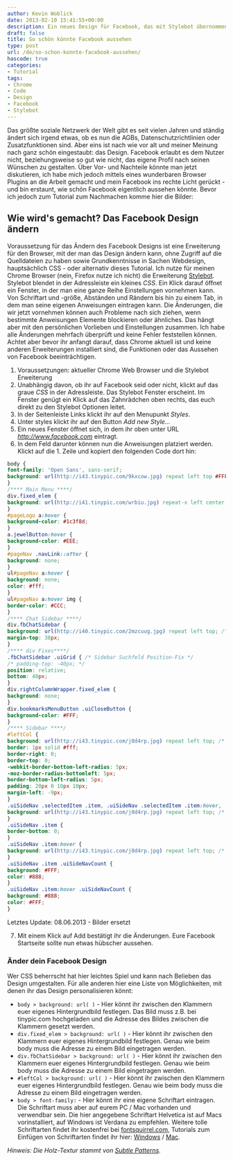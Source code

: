 ```yaml
---
author: Kevin Woblick
date: 2013-02-10 15:41:55+00:00
description: Ein neues Design für Facebook, das mit Stylebot übernommen werden kann.
draft: false
title: So schön könnte Facebook aussehen
type: post
url: /de/so-schon-konnte-facebook-aussehen/
hascode: true
categories:
- Tutorial
tags:
- Chrome
- Code
- Design
- Facebook
- Stylebot
---
```


Das größte soziale Netzwerk der Welt gibt es seit vielen Jahren und ständig ändert sich irgend etwas, ob es nun die AGBs, Datenschutzrichtlinien oder Zusatzfunktionen sind. Aber eins ist nach wie vor alt und meiner Meinung nach ganz schön eingestaubt: das Design. Facebook erlaubt es dem Nutzer nicht, beziehungsweise so gut wie nicht, das eigene Profil nach seinen Wünschen zu gestalten. Über Vor- und Nachteile könnte man jetzt diskutieren, ich habe mich jedoch mittels eines wunderbaren Browser Plugins an die Arbeit gemacht und mein Facebook ins rechte Licht gerückt - und bin erstaunt, wie schön Facebook eigentlich aussehen könnte. Bevor ich jedoch zum Tutorial zum Nachmachen komme hier die Bilder:


## Wie wird's gemacht? Das Facebook Design ändern

Voraussetzung für das Ändern des Facebook Designs ist eine Erweiterung für den Browser, mit der man das Design ändern kann, ohne Zugriff auf die Quelldateien zu haben sowie Grundkenntnisse in Sachen Webdesign, hauptsächlich CSS - oder alternativ dieses Tutorial. Ich nutze für meinen Chrome Browser (nein, Firefox nutze ich nicht) die Erweiterung [Stylebot](https://chrome.google.com/webstore/detail/stylebot/oiaejidbmkiecgbjeifoejpgmdaleoha). Stylebot blendet in der Adressleiste ein kleines _CSS_. Ein Klick darauf öffnet ein Fenster, in der man eine ganze Reihe Einstellungen vornehmen kann. Von Schriftart und -größe, Abständen und Rändern bis hin zu einem Tab, in dem man seine eigenen Anweisungen eintragen kann. Die Änderungen, die wir jetzt vornehmen können auch Probleme nach sich ziehen, wenn bestimmte Anweisungen Elemente blockieren oder ähnliches. Das hängt aber mit den persönlichen Vorlieben und Einstellungen zusammen. Ich habe alle Änderungen mehrfach überprüft und keine Fehler feststellen können. Achtet aber bevor ihr anfangt darauf, dass Chrome aktuell ist und keine anderen Erweiterungen installiert sind, die Funktionen oder das Aussehen von Facebook beeinträchtigen.

1. Voraussetzungen: aktueller Chrome Web Browser und die Stylebot Erweiterung
2. Unabhängig davon, ob ihr auf Facebook seid oder nicht, klickt auf das graue _CSS_ in der Adressleiste. Das Stylebot Fenster erscheint. Im Fenster genügt ein Klick auf das Zahnrädchen oben rechts, das euch direkt zu den Stylebot Optionen leitet.
3. In der Seitenleiste Links klickt ihr auf den Menupunkt _Styles_.
4. Unter styles klickt ihr auf den Button _Add new Style..._
5. Ein neues Fenster öffnet sich, in dem ihr oben unter URL _http://www.facebook.com_ eintragt.
6. In dem Feld darunter können nun die Anweisungen platziert werden. Klickt auf die 1. Zeile und kopiert den folgenden Code dort hin:

```css
body {
font-family: 'Open Sans', sans-serif;
background: url(http://i43.tinypic.com/9kxcow.jpg) repeat left top #FFF; /* Hintergrund */
}
/**** Main Menu ****/
div.fixed_elem {
background: url(http://i41.tinypic.com/wrbiu.jpg) repeat-x left center; /* Hintergrund Hauptmenuleiste */
}
#pageLogo a:hover {
background-color: #1c3f8d;
}
a.jewelButton:hover {
background-color: #EEE;
}
#pageNav .navLink::after {
background: none;
}
ul#pageNav a:hover {
background: none;
color: #fff;
}
ul#pageNav a:hover img {
border-color: #CCC;
}
/**** Chat Sidebar ****/
div.fbChatSidebar {
background: url(http://i40.tinypic.com/2mzcuug.jpg) repeat left top; /* Hintergrund Chat Sidebar*/
margin-top: 38px;
}
/**** div Fixes****/
.fbChatSidebar .uiGrid { /* Sidebar Suchfeld Position-Fix */
/* padding-top: -40px; */
position: relative;
bottom: 40px;
}
div.rightColumnWrapper.fixed_elem {
background: none;
}
div.bookmarksMenuButton .uiCloseButton {
background-color: #FFF;
}
/**** Sidebar ****/
#leftCol {
background: url(http://i43.tinypic.com/j0d4rp.jpg) repeat left top; /* Hintergrund Seitenleiste */
border: 1px solid #fff;
border-right: 0;
border-top: 0;
-webkit-border-bottom-left-radius: 5px;
-moz-border-radius-bottomleft: 5px;
border-bottom-left-radius: 5px;
padding: 20px 0 10px 10px;
margin-left: -9px;
}
.uiSideNav .selectedItem .item, .uiSideNav .selectedItem .item:hover, .uiSideNav ul .selectedItem .subitem, .uiSideNav ul .selectedItem .subitem:hover {
background: url(http://i43.tinypic.com/j0d4rp.jpg) repeat left top; /* Hintergrund Listenobjekt Seitenleiste */
}
.uiSideNav .item {
border-bottom: 0;
}
.uiSideNav .item:hover {
background: url(http://i43.tinypic.com/j0d4rp.jpg) repeat left top; /* Hintergrund Listenobjekt Seitenleiste bei hover*/
}
.uiSideNav .item .uiSideNavCount {
background: #FFF;
color: #888;
}
.uiSideNav .item:hover .uiSideNavCount {
background: #888;
color: #FFF;
}
```
Letztes Update: 08.06.2013 - Bilder ersetzt

7. Mit einem Klick auf Add bestätigt ihr die Änderungen. Eure Facebook Startseite sollte nun etwas hübscher aussehen.


### Änder dein Facebook Design

Wer CSS beherrscht hat hier leichtes Spiel und kann nach Belieben das Design umgestalten. Für alle anderen hier eine Liste von Möglichkeiten, mit denen ihr das Design personalisieren könnt:

  * `body > background: url( )` - Hier könnt ihr zwischen den Klammern euer eigenes Hintergrundbild festlegen. Das Bild muss z.B. bei tinypic.com hochgeladen und die Adresse des Bildes zwischen die Klammern gesetzt werden.
  * `div.fixed_elem > background: url( )` - Hier könnt ihr zwischen den Klammern euer eigenes Hintergrundbild festlegen. Genau wie beim body muss die Adresse zu einem Bild eingetragen werden.
  * `div.fbChatSidebar > background: url( )` - Hier könnt ihr zwischen den Klammern euer eigenes Hintergrundbild festlegen. Genau wie beim body muss die Adresse zu einem Bild eingetragen werden.
  * `#leftCol > background: url( )` - Hier könnt ihr zwischen den Klammern euer eigenes Hintergrundbild festlegen. Genau wie beim body muss die Adresse zu einem Bild eingetragen werden.
  * `body > font-family:` - Hier könnt ihr eine eigene Schriftart eintragen. Die Schriftart muss aber auf eurem PC / Mac vorhanden und verwendbar sein. Die hier angegebene Schriftart Helvetica ist auf Macs vorinstalliert, auf Windows ist Verdana zu empfehlen. Weitere tolle Schriftarten findet ihr kostenfrei bei [fontsquirrel.com](http://www.fontsquirrel.com/), Tutorials zum Einfügen von Schriftarten findet ihr hier: [Windows](http://support.microsoft.com/kb/314960/de) / [Mac](http://www.maceinsteiger.de/how-to/fonts-schriften-unter-mac-os-installieren/).

_Hinweis: Die Holz-Textur stammt von [Subtle Patterns](http://subtlepatterns.com/)._
